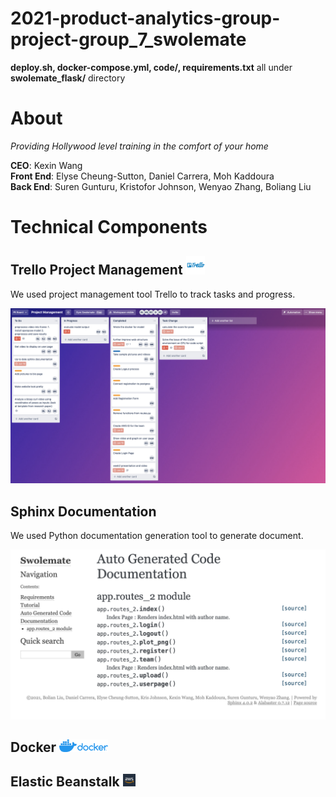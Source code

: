 # 2021-product-analytics-group-project-group_7_swolemate
__deploy.sh, docker-compose.yml, code/, requirements.txt__ all under __swolemate_flask/__ directory


# About

*Providing Hollywood level training in the comfort of your home*

**CEO**: Kexin Wang <br>
**Front End**:  Elyse Cheung-Sutton, Daniel Carrera, Moh Kaddoura <br>
**Back End**: Suren Gunturu, Kristofor Johnson, Wenyao Zhang, Boliang Liu


# Technical Components


## Trello Project Management <img src = './readme/Trello2.png' height = 30>

We used project management tool Trello to track tasks and progress.

<img src = './readme/trello.png'>

## Sphinx Documentation

We used Python documentation generation tool to generate document.

<img src = './readme/sphinx.png'>

## Docker   <img src = './readme/docker.png' height = 20>


## Elastic Beanstalk   <img src = './readme/aws.jpeg' height = 20>
